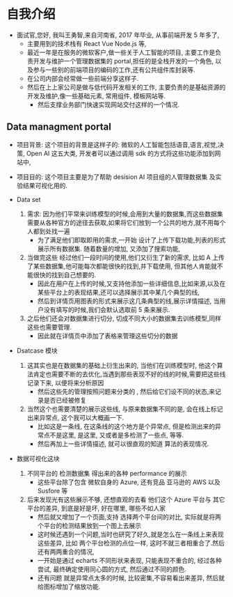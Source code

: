 # 自我介绍

-   面试官,您好, 我叫王勇智,来自河南省, 2017 年毕业, 从事前端开发 5 年多了,
    -   主要用到的技术栈有 React Vue Node.js 等,
    -   最近一年是在服务的微软客户,做一些关于人工智能的项目, 主要工作是负责开发与维护一个管理数据集的 portal,担任的是全栈开发的一个角色, 以及参与一些别的前端项目的编码的工作,还有公共组件库封装等.
    -   在公司内部会经常做一些前端分享这样子.
    -   然后在上上家公司是做与低代码开发相关的工作, 主要负责的是基础资源的开发及维护,像一些基础元素, 常用组件, 模板网站等.
        -   然后支撑业务部门快速实现网站交付这样的一个情况.

## Data managment portal

-   项目背景: 这个项目的背景是这样子的: 微软的人工智能包括语音,语言,视觉,决策, Open AI 这五大类, 开发者可以通过调用 sdk 的方式将这些功能添加到网站中,
-   项目目的: 这个项目主要是为了帮助 desision AI 项目组的人管理数据集 及实验结果可视化用的.
-   Data set

    1. 需求: 因为他们平常来训练模型的时候,会用到大量的数据集,而这些数据集需要从各种官方的途径去获取,如果将它们放到一个公共的地方,就不用每个人都到处找一遍
        - 为了满足他们即取即用的需求,一开始 设计了上传下载功能,列表的形式展示所有数据集. 随着数量的增加, 又添加了搜索功能,
    2. 当做完这些 经过他们一段时间的使用,他们又衍生了新的需求, 比如 A 上传了某些数据集,他可能每次都能很快的找到,并下载使用, 但其他人肯能就不能很快的找到自己想要的.
        - 因此在用户在上传的时候,又支持他添加一些详细信息,比如来源,以及在某些平台上的表现结果,还可以选择展示其中某几个典型的线,
        - 然后到详情页用图表的形式来展示这几条典型的线,展示详情描述, 当用户没有填写的时候,我们会默认选取前 5 条来展示.
    3. 之后他们还会对数据集进行切分, 切成不同大小的数据集去训练模型,同样这些也需要管理.
        - 因此就在详情页中添加了表格来管理这些切分的数据

-   Dsatcase 模块

    1. 这其实也是在数据集的基础上衍生出来的, 当他们在训练模型时, 他这个算法肯定也需要不断的去优化,当遇到那些表现不好的线的时候,需要把这些线记录下来, 以便将来分析原因
        - 然后这些先的管理按照问题来分类的 , 然后给它们设不同的状态,来记录是否已经被修复
    2. 当然这个也需要清楚的展示这些线, 与原来数据集不同的是, 会在线上标记出来异常点, 这个我可以大概画一下.
        - 比如这是一条线, 在这条线的这个地方是个异常点, 但是检测出来的异常点不是这里, 是这里, 又或者是多检测了一些点, 等等.
        - 然后再加上一些详情描述, 就可以很直观的知道 算法的表现情况.

-   数据可视化这块
    1. 不同平台的 检测数据集 得出来的各种 performance 的展示
        - 这些平台除了包含 微软自身的 Azure, 还有竞品 亚马逊的 AWS 以及 Susfore 等
    2. 后来发现光有这些展示不够, 还想直观的去看 他们这个 Azure 平台与 其它平台的差异, 到底是好是坏, 好在哪里, 哪些不如人家
        - 然后就又增加了一个页面,支持 选择两个平台间的对比, 实际就是将两个平台的检测结果放到一个图上去展示
        - 这时候还遇到一个问题,当时也研究了好久,就是怎么在一条线上来表现这些差异, 比如 两个平台检测的点位一样, 这时不就三者相重合了.然后还有两两重合的情况,
        - 一开始是通过 echarts 不同形状来表现, 只能表现不重合的, 经过各种尝试, 最终确定使用同心圆的方式, 然后通过不同的颜色.
        - 还有问题 就是异常点太多的时候, 比较密集,不容易看出来差异, 然后就给图标增加了缩放功能.
